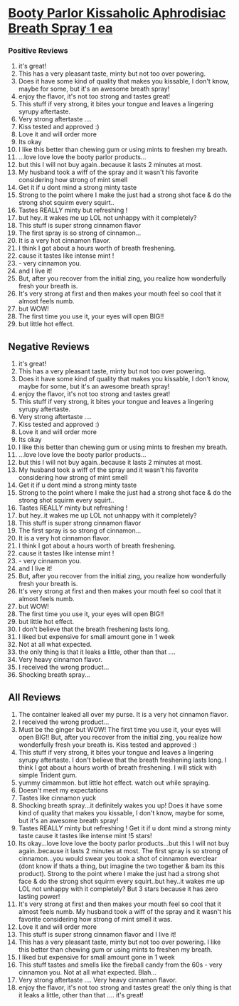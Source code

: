 # [Booty Parlor Kissaholic Aphrodisiac Breath Spray 1 ea](https://products.checkmycream.com/products/Booty-Parlor-Kissaholic-Aphrodisiac-Breath-Spray-1-ea.html)

### Positive Reviews

<ol>
      <li>it&#x27;s great!</li>
      <li>This has a very pleasant taste, minty but not too over powering.</li>
      <li>Does it have some kind of quality that makes you kissable, I don&#x27;t know, maybe for some, but it&#x27;s an awesome breath spray!</li>
      <li>enjoy the flavor, it&#x27;s not too strong and tastes great!</li>
      <li>This stuff if very strong, it bites your tongue and leaves a lingering syrupy aftertaste.  </li>
      <li>Very strong aftertaste ....  </li>
      <li>Kiss tested and approved :)</li>
      <li>Love it and will order more</li>
      <li>Its okay</li>
      <li>I like this better than chewing gum or using mints to freshen my breath.</li>
      <li>...love love love the booty parlor products...</li>
      <li>but this I will not buy again..because it lasts 2 minutes at most.</li>
      <li>My husband took a wiff of the spray and it wasn&#x27;t his favorite considering how strong of mint smell</li>
      <li>Get it if u dont mind a strong minty taste</li>
      <li>Strong to the point where I make the just had a strong shot face &amp; do the strong shot squirm every squirt..</li>
      <li>Tastes REALLY minty but refreshing !</li>
      <li>but hey..it wakes me up LOL not unhappy with it completely?</li>
      <li>This stuff is super strong cinnamon flavor</li>
      <li>The first spray is so strong of cinnamon...</li>
      <li>It is a very hot cinnamon flavor.</li>
      <li>I think I got about a hours worth of breath freshening.  </li>
      <li>cause it tastes like intense mint !</li>
      <li>- very cinnamon you.</li>
      <li>and I live it!</li>
      <li>But, after you recover from the initial zing, you realize how wonderfully fresh your breath is.  </li>
      <li>It&#x27;s very strong at first and then makes your mouth feel so cool that it almost feels numb.  </li>
      <li>but WOW!  </li>
      <li>The first time you use it, your eyes will open BIG!!  </li>
      <li>but little hot effect.</li>
</ol>


<h2>Negative Reviews</h2>
<ol>
<li> it&#x27;s great!</li>
<li> This has a very pleasant taste, minty but not too over powering.</li>
<li> Does it have some kind of quality that makes you kissable, I don&#x27;t know, maybe for some, but it&#x27;s an awesome breath spray!</li>
<li> enjoy the flavor, it&#x27;s not too strong and tastes great!</li>
<li> This stuff if very strong, it bites your tongue and leaves a lingering syrupy aftertaste.  </li>
<li> Very strong aftertaste ....  </li>
<li> Kiss tested and approved :)</li>
<li> Love it and will order more</li>
<li> Its okay</li>
<li> I like this better than chewing gum or using mints to freshen my breath.</li>
<li> ...love love love the booty parlor products...</li>
<li> but this I will not buy again..because it lasts 2 minutes at most.</li>
<li> My husband took a wiff of the spray and it wasn&#x27;t his favorite considering how strong of mint smell</li>
<li> Get it if u dont mind a strong minty taste</li>
<li> Strong to the point where I make the just had a strong shot face &amp; do the strong shot squirm every squirt..</li>
<li> Tastes REALLY minty but refreshing !</li>
<li> but hey..it wakes me up LOL not unhappy with it completely?</li>
<li> This stuff is super strong cinnamon flavor</li>
<li> The first spray is so strong of cinnamon...</li>
<li> It is a very hot cinnamon flavor.</li>
<li> I think I got about a hours worth of breath freshening.  </li>
<li> cause it tastes like intense mint !</li>
<li> - very cinnamon you.</li>
<li> and I live it!</li>
<li> But, after you recover from the initial zing, you realize how wonderfully fresh your breath is.  </li>
<li> It&#x27;s very strong at first and then makes your mouth feel so cool that it almost feels numb.  </li>
<li> but WOW!  </li>
<li> The first time you use it, your eyes will open BIG!!  </li>
<li> but little hot effect.</li>
<li> I don&#x27;t believe that the breath freshening lasts long.  </li>
<li> I liked but expensive for small amount gone in 1 week</li>
<li> Not at all what expected.</li>
<li> the only thing is that it leaks a little, other than that ....</li>
<li> Very heavy cinnamon flavor.</li>
<li> I received the wrong product...</li>
<li> Shocking breath spray...</li>
</ol>

<h2>All Reviews</h2>

<ol>
    <li> The container leaked all over my purse. It is a very hot cinnamon flavor.</li>
    <li> I received the wrong product...</li>
    <li> Must be the ginger but WOW!  The first time you use it, your eyes will open BIG!!  But, after you recover from the initial zing, you realize how wonderfully fresh your breath is.  Kiss tested and approved :)</li>
    <li> This stuff if very strong, it bites your tongue and leaves a lingering syrupy aftertaste.  I don&#x27;t believe that the breath freshening lasts long.  I think I got about a hours worth of breath freshening.  I will stick with simple Trident gum.</li>
    <li> yummy cimammon. but little hot effect. watch out while spraying.</li>
    <li> Doesn&#x27;t meet my expectations</li>
    <li> Tastes like cinnamon yuck</li>
    <li> Shocking breath spray...it definitely wakes you up! Does it have some kind of quality that makes you kissable, I don&#x27;t know, maybe for some, but it&#x27;s an awesome breath spray!</li>
    <li> Tastes REALLY minty but refreshing ! Get it if u dont mind a strong minty taste cause it tastes like intense mint !5 stars!</li>
    <li> Its okay...love love love the booty parlor products...but this I will not buy again..because it lasts 2 minutes at most. The first spray is so strong of cinnamon...you would swear you took a shot of cinnamon everclear (dont know if thats a thing, but imagine the two together &amp; bam its this product). Strong to the point where I make the just had a strong shot face &amp; do the strong shot squirm every squirt..but hey..it wakes me up LOL not unhappy with it completely? But 3 stars because it has zero lasting power!</li>
    <li> It&#x27;s very strong at first and then makes your mouth feel so cool that it almost feels numb.  My husband took a wiff of the spray and it wasn&#x27;t his favorite considering how strong of mint smell it was.</li>
    <li> Love it and will order more</li>
    <li> This stuff is super strong cinnamon flavor and I live it!</li>
    <li> This has a very pleasant taste, minty but not too over powering. I like this better than chewing gum or using mints to freshen my breath.</li>
    <li> I liked but expensive for small amount gone in 1 week</li>
    <li> This stuff tastes and smells like the fireball candy from the 60s - very cinnamon you. Not at all what expected. Blah...</li>
    <li> Very strong aftertaste ....  Very heavy cinnamon flavor.</li>
    <li> enjoy the flavor, it&#x27;s not too strong and tastes great! the only thing is that it leaks a little, other than that .... it&#x27;s great!</li>
</ol>




